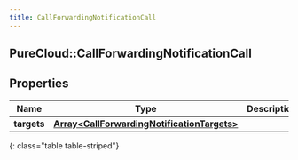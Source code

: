 ```yaml
---
title: CallForwardingNotificationCall
---
```

## PureCloud::CallForwardingNotificationCall

## Properties

|Name | Type | Description | Notes|
|------------ | ------------- | ------------- | -------------|
| **targets** | [**Array&lt;CallForwardingNotificationTargets&gt;**](CallForwardingNotificationTargets.html) |  | [optional] |
{: class="table table-striped"}



